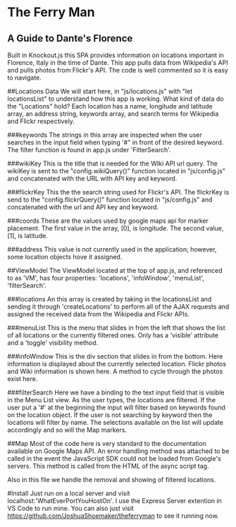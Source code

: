 # The Ferry Man
## A Guide to Dante's Florence

Built in Knockout.js this SPA provides information on locations important in Florence, Italy in the time of Dante. This app
pulls data from Wikipedia's API and pulls photos from Flickr's API. The code is well commented so it is easy to navigate. 

##Locations Data
We will start here, in "js/locations.js" with "let locationsList" to understand how this app is working. 
What kind of data do the "Locations" hold? Each location has a name, longitude and latitude array,
an address string, keywords array, and search terms for Wikipedia and Flickr respectively.

###keywords
The strings in this array are inspected when the user searches in the input field when typing '#" in front of the desired keyword.
The filter function is found in app.js under 'FilterSearch'. 

###wikiKey
This is the title that is needed for the WIki API url query. The wikiKey is sent to the "config.wikiQuery()" function located in
"js/config.js" and concatenated with the URL with API key and keyword.

###flickrKey
This the the search string used for Flickr's API. The flickrKey is send to the "config.flickrQuery()" function located in "js/config.js"
and concatenated with the url and API key and keyword.

###coords
These are the values used by google maps api for marker placement. The first value in the array, [0], is longitude. The second value, 
[1], is latitude.

###address
This value is not currently used in the application; however, some location objects hove it assigned.

##ViewModel
The ViewModel located at the top of app.js, and referenced to as 'VM', has four properties: 'locations', 'infoWindow', 
'menuList', 'filterSearch'.

###locations
An this array is created by taking in the locationsList and sending it through 'createLocations' to perform all of the AJAX requests 
and assigned the received data from the Wikipedia and Flickr APIs.

###menuList
This is the menu that slides in from the left that shows the list of all locations or the currently filtered ones. Only has 
a 'visible' attribute and a 'toggle' visibility method.

###infoWindow
This is the div section that slides in from the bottom. Here information is displayed about the currently selected location. 
Flickr photos and Wiki information is shown here. A method to cycle through the photos exist here.

###filterSearch
Here we have a binding to the text input field that is visible in the Menu List view. As the user types, the locations are filtered.
If the user put a '#' at the beginning the input will filter based on keywords found on the location object. If the user is not 
searching by keyword then the locations will filter by name. The selections available on the list will update accordingly and 
so will the Map markers.

##Map
Most of the code here is very standard to the documentation available on Google Maps API. An error handling method was attached to 
be called in the event the JavaScript SDK could not be loaded from Google's servers. This method is called from the HTML of the async
script tag.

Also in this file we handle the removal and showing of filtered locations.

#Install
Just run on a local server and visit localhost:'WhatEverPortYouHostOn'. I use the Express Server extention in VS Code to run mine.
You can also just visit https://github.com/JoshuaShoemaker/theferryman to see it running now.
